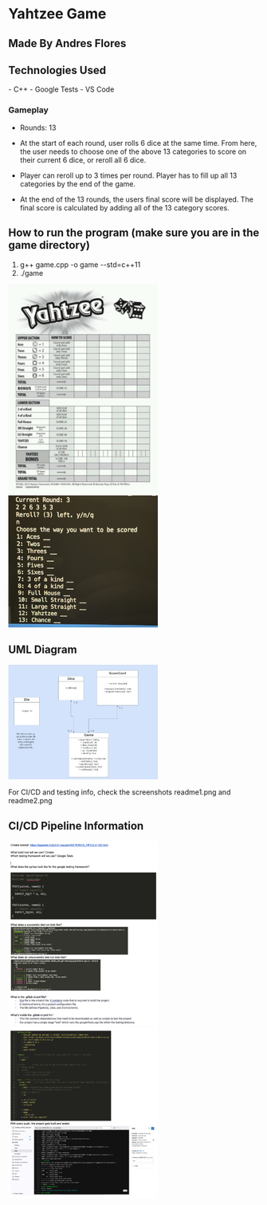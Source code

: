 <h1>Yahtzee Game</h1>
<h2>Made By Andres Flores</h2>

<h2>Technologies Used</h2>
-   C++
-   Google Tests
-   VS Code


<h3>Gameplay</h3>

- Rounds: 13

- At the start of each round, user rolls 6 dice at the same time. From here, the user needs to choose one of the above 13 categories to score on their current 6 dice,  or reroll all 6 dice. 

- Player can reroll up to 3 times per round. Player has to fill up all 13 categories by the end of the game.

- At the end of the 13 rounds, the users final score will be displayed. The final score is calculated by adding all of the 13 category scores.

<h2>How to run the program (make sure you are in the game directory)</h2>

1. g++ game.cpp -o game --std=c++11
2. ./game

<img src="./images/ss2.jpeg" width="300">

<img src="./images/ss.jpg" width="300">


<h2>UML Diagram</h2>

<img src="./images/umlpic.jpg" width="300">

For CI/CD and testing info, check the screenshots readme1.png and readme2.png

<h2>CI/CD Pipeline Information</h2>

<img src="./readme1.png" width="300">

<img src="./readme2.png" width="300">



